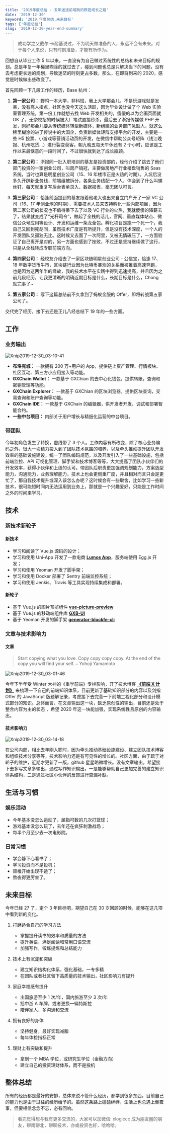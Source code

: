 ```yaml
---
title: '2019年度总结 - 五年迷途前端狗的跌宕成长之路'
date: '2019-12-30'
keyword: '2019,年度总结,未来目标'
tags: ['年度总结']
slug: '2019-12-30-year-end-summary'
---
```


> 成功学之父戴尔·卡耐基说过，不为明天做准备的人，永远不会有未来。对于每个人来说，只有时刻准备，才能有所作为。

回想自从毕业工作 5 年以来，一直没有为自己做过系统性的总结和未来目标的规划。总是年复一年稀里糊涂的就过去了，碰到问题也总是只解决当下的问题，没有去考虑更长远的规划，导致迷茫的时刻更占多数，那么，在即将到来的 2020，感觉是时候做出些改变了。

首先回顾一下几段工作的经历，Base 杭州：

1. **第一家公司：** 野鸡一本大学，非科班，我上大学那会儿，不是玩游戏就是发呆，没有高人指点，社区也没今天这么活跃，因为毕业设计做了个 Web 实验室管理系统，第一份工作就想去找 Web 开发相关的，傻傻的以为会画页面就 OK 了，无奈校招的时候被大厂笔试直接秒杀，最后去了浙报传媒做 PHP 开发，刚好那会儿要从传统媒体转型新媒体，新组建的业务部门急缺人，就这么稀里糊涂的进了传说中的大国企，负责新媒体矩阵支撑平台的开发，主要是一些 H5 投票、小游戏等营销活动页的开发，在微信中帮助公众号矩阵（钱江晚报、杭州吃货...）进行裂变获客。朝九晚五每天午休还有 2 个小时，应该是工作以来最惬意的一段时间了，不过很快就到达了成长瓶颈。
2. **第二家公司：** 浙报同一批入职培训的基友是投资部的，经他介绍了跳去了他们部门投资的一家创业公司，叫房产销冠，主要做房地产行业楼盘销售的 Saas 系统，当时也算是明星创业公司（15、16 年楼市正是火热的时期）。入坑后没多久开辟新业务线，前端组被拆分，各条业务线配一个人，体会到了什么叫螺丝钉，每天就重复写后台表单录入、数据报表，毫无团队可言。

3. **第三家公司：** 恰逢前面提到的基友跟着他老大也出来自立门户开了一家 VC 公司（16、17 年创业潮的时期），需要技术人员来支持孵化一些内部项目，因为第二家公司的状况也不值得呆下去了以及 VC 行业的火热，我就傻傻的降薪去了，结果就变成了“光杆司令”，做起了全栈的活儿，官网、垂直媒体站点、微信公众号应用等设计、开发和运维一条龙全包。孵化项目是跑一个死一个，我自己又回到死胡同，虽然技术广度是有所提升，但是没有技术深度，一个人的开发团队又孤独无比。这时候又去面了一次阿里，又被无情碾压了，一方面验证了自己离开是对的，另一方面也感到了挫败，不过还是坚持继续做了这行，只是从全栈转成专职前端方向。

4. **第四家公司：** 经校友介绍去了一家区块链明星创业公司 - 公信宝，恰逢 17、18 年数字货币牛市，区块链行业因为比特币暴涨的关系而被推着高速奔跑，也是因为这两年半的缘故，我的技术水平在实践中得到迅速提高，并且因为之前几段经历，让我更清晰的明确近期目标是什么，长期目标是什么，Chong 就完事了~
5. **第五家公司：** 写下这篇总结前不久拿到了蚂蚁金服的 Offer，即将转战第五家公司了。

交代完了经历，接下去还是正儿八经总结下 19 年的一些方面。

## 工作

### 业务输出

![Xnip2019-12-30_03-10-41](https://tva1.sinaimg.cn/large/006tNbRwly1gae8hso5ygj31n20sa41v.jpg)

- **布洛克城：** 一款拥有 200 万+用户的 App，提供链上资产管理、行情板块、社区互动、第三方小应用接入等功能。
- **GXChain Wallet：** 一款基于 GXChian 的去中心化钱包，提供转账，查询和密钥管理等功能。
- **GXChain Explorer：** 一款基于 GXChian 的区块浏览器，提供区块查询，交易查询和账户查询等功能。
- **GXChain IDE：** 一款基于 GXChain 的编辑器，供开发者开发、调试和部署智能合约。
- **一些中台项目：** 内部关于用户增长与精细化运营的中台项目。

### 带团队

今年初角色发生了转换，虚线带了 3 个人。工作内容有所改变，除了核心业务编码之外，很大一块精力投入到了团队技术氛围的培养，以及牵头推动提升团队开发效率的基础设施建设，统一了团队编码规范，以及开发引入了一些基础设施，包括前端监控、API 可视化管理、脚手架和技术博客等等，大大提高了团队小伙伴们的开发效率，获得小伙伴和上级的认可。带团队后职责更加强调规划能力，方案选型能力，沟通能力，业务理解能力，技术上也会更侧重广度，并且相对而言只会是更忙了，那自我技术提升或深入该怎么办呢？这时候会有一些取舍，比如学习一些新技术，很可能短时间内无法运用到业务上，那就是一个兴趣爱好，只能是工作时间之外的时间来学习。

## 技术

### 新技术新轮子

#### 新技术

- 学习和阅读了 Vue.js 源码的设计；
- 学习和使用 Uni-App 开发了一款电商 **[Lumos App](https://www.lumos77.com)**，服务端使用 Egg.js 开发；
- 学习和使用 Yeoman 开发了脚手架；
- 学习和使用 Docker 部署了 Sentry 前端监控系统；
- 学习和使用 Jenkis、Travis 等工具实现持续集成和部署。

#### 新轮子

- 基于 Vue.js 的图片预览组件 **[vue-picture-preview](https://github.com/xlogiccc/vue-picture-preview)**
- 基于 Vue.js 的移动端组件库 **[GXB-UI](https://www.gxbui.com/)**
- 基于 Yeoman 开发的脚手架 **[generator-blockfe-cli](https://github.com/blockfe/generator-blockfe-cli)**

### 文章与技术影响力

#### 文章

> Start copying what you love. Copy copy copy copy. At the end of the copy you will find your self. ⎯ Yohoji Yamamoto

![Xnip2019-12-30_03-01-46](https://tva1.sinaimg.cn/large/006tNbRwly1gae8hrfnokj315o0ms0ue.jpg)

今年下半年受 Winter 大神的《重学前端》专栏影响，开了技术博客 **[《前端 X 计划》](https://xlogic.me/)** 来梳理一下自己的前端知识体系，目前更新了基础知识部分的内容以及剑指 Offer 的 JavaScript 版题解记录，考虑接下去完善一下前端工程化部分和设计模式部分的知识。总体而言，在文章输出这一块，缺乏原创性的输出，目前还是处于整合内容为主的状态 ，希望 2020 年这一块能加强，实现系统性且原创的内容输出。

#### 技术影响力

![Xnip2019-12-30_03-14-18](https://tva1.sinaimg.cn/large/006tNbRwly1gae8hs5rpij31jo0fy785.jpg)

在公司内部，相比去年刚入职时，因为牵头推动基础设施建设、建立团队技术博客和组织技术分享等等，技术影响力还是有可见性的增长的。社区方面，由于疏于对轮子的维护，近期才更新了一版，github 星星略微增长。没有文章输出，希望接下去多写文章多输出，通过写作知识输出，一是能够帮助自己更加完善的建立知识体系结构，二是通过社区小伙伴的反馈进行查漏补缺。

## 生活与习惯

### 娱乐活动

- 今年基本没怎么运动了，屈指可数的几次打篮球；
- 游戏基本没怎么玩了，去年还在疯狂刺激战场；
- 每半个月至少去一次电影院。

### 日常习惯

- 学会静下心看书了；
- 学习投资而不是投机；
- 颈椎开始出现不适了；
- 熬夜得更厉害了。

## 未来目标

今年已经 27 了，定个 3 年目标吧，期望自己在 30 岁回顾的时候，能够在这几项中看到新的变化。

1. 打磨适合自己的学习方法

   - 掌握提升读书的效率和质量的方法
   - 提升英语，满足阅读和常用口语交流
   - 加强写作，锻炼提炼和总结能力

2. 技术上有沉淀和突破

   - 建立知识结构化体系，强化基础，一专多精
   - 在团队或者社区留下高质量的技术输出，社区影响力有提升

3. 家庭幸福感有提升

   - 出国旅游至少 1 次/年，国内旅游至少 3 次/年
   - 摇中浙 A 车牌，或者更换一辆特斯拉
   - 陪伴家人，多沟通和交流

4. 拥有良好的身体

   - 坚持健身，最好实现减脂
   - 每年体检指标正常

5. 理财上有突破和提升

   - 拿到一个 MBA 学位，或研究生学位（金融方向）
   - 建立自己的投资理财体系，而不是投机

## 整体总结

所有的经历都是最好的安排，总体来说不管什么经历，都学到很多东西，目前自己的能力也是由于过往的经历给予的。虽然这条路上磕磕绊绊，生活上也总遇上倒霉事，但要相信念念不忘，必有回响。

> 看完觉得想与我有更多交流的，大家可以加微信: xlogiccc 成为朋友圈的朋友，聊南聊北，聊聊技术，亦或投资也好，哈哈哈。
